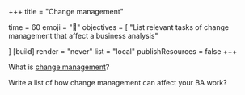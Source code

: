 +++
title = "Change management"

time = 60
emoji = "🤖"
objectives = [
    "List relevant tasks of change management that affect a business analysis"

]
[build]
  render = "never"
  list = "local"
  publishResources = false
+++

What is [change management](https://youtu.be/wxVgd8h1svU?si=3ckqHAce9mg_zzhA)? 
 
Write a list of how change management can affect your BA work?

